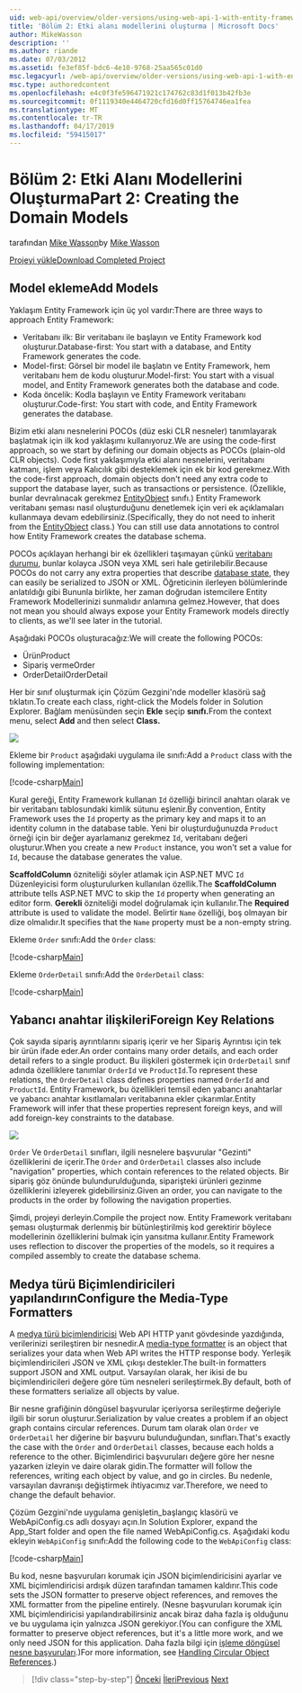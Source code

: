 ```yaml
---
uid: web-api/overview/older-versions/using-web-api-1-with-entity-framework-5/using-web-api-with-entity-framework-part-2
title: 'Bölüm 2: Etki alanı modellerini oluşturma | Microsoft Docs'
author: MikeWasson
description: ''
ms.author: riande
ms.date: 07/03/2012
ms.assetid: fe3ef85f-bdc6-4e10-9768-25aa565c01d0
msc.legacyurl: /web-api/overview/older-versions/using-web-api-1-with-entity-framework-5/using-web-api-with-entity-framework-part-2
msc.type: authoredcontent
ms.openlocfilehash: e4c0f3fe596471921c174762c83d1f013b42fb3e
ms.sourcegitcommit: 0f1119340e4464720cfd16d0ff15764746ea1fea
ms.translationtype: MT
ms.contentlocale: tr-TR
ms.lasthandoff: 04/17/2019
ms.locfileid: "59415017"
---
```

# <a name="part-2-creating-the-domain-models"></a><span data-ttu-id="032b0-102">Bölüm 2: Etki Alanı Modellerini Oluşturma</span><span class="sxs-lookup"><span data-stu-id="032b0-102">Part 2: Creating the Domain Models</span></span>

<span data-ttu-id="032b0-103">tarafından [Mike Wasson](https://github.com/MikeWasson)</span><span class="sxs-lookup"><span data-stu-id="032b0-103">by [Mike Wasson](https://github.com/MikeWasson)</span></span>

[<span data-ttu-id="032b0-104">Projeyi yükle</span><span class="sxs-lookup"><span data-stu-id="032b0-104">Download Completed Project</span></span>](http://code.msdn.microsoft.com/ASP-NET-Web-API-with-afa30545)

## <a name="add-models"></a><span data-ttu-id="032b0-105">Model ekleme</span><span class="sxs-lookup"><span data-stu-id="032b0-105">Add Models</span></span>

<span data-ttu-id="032b0-106">Yaklaşım Entity Framework için üç yol vardır:</span><span class="sxs-lookup"><span data-stu-id="032b0-106">There are three ways to approach Entity Framework:</span></span>

- <span data-ttu-id="032b0-107">Veritabanı ilk: Bir veritabanı ile başlayın ve Entity Framework kod oluşturur.</span><span class="sxs-lookup"><span data-stu-id="032b0-107">Database-first: You start with a database, and Entity Framework generates the code.</span></span>
- <span data-ttu-id="032b0-108">Model-first: Görsel bir model ile başlatın ve Entity Framework, hem veritabanı hem de kodu oluşturur.</span><span class="sxs-lookup"><span data-stu-id="032b0-108">Model-first: You start with a visual model, and Entity Framework generates both the database and code.</span></span>
- <span data-ttu-id="032b0-109">Koda öncelik: Kodla başlayın ve Entity Framework veritabanı oluşturur.</span><span class="sxs-lookup"><span data-stu-id="032b0-109">Code-first: You start with code, and Entity Framework generates the database.</span></span>

<span data-ttu-id="032b0-110">Bizim etki alanı nesnelerini POCOs (düz eski CLR nesneler) tanımlayarak başlatmak için ilk kod yaklaşımı kullanıyoruz.</span><span class="sxs-lookup"><span data-stu-id="032b0-110">We are using the code-first approach, so we start by defining our domain objects as POCOs (plain-old CLR objects).</span></span> <span data-ttu-id="032b0-111">Code first yaklaşımıyla etki alanı nesnelerini, veritabanı katmanı, işlem veya Kalıcılık gibi desteklemek için ek bir kod gerekmez.</span><span class="sxs-lookup"><span data-stu-id="032b0-111">With the code-first approach, domain objects don't need any extra code to support the database layer, such as transactions or persistence.</span></span> <span data-ttu-id="032b0-112">(Özellikle, bunlar devralınacak gerekmez [EntityObject](https://msdn.microsoft.com/library/system.data.objects.dataclasses.entityobject.aspx) sınıfı.) Entity Framework veritabanı şeması nasıl oluşturduğunu denetlemek için veri ek açıklamaları kullanmaya devam edebilirsiniz.</span><span class="sxs-lookup"><span data-stu-id="032b0-112">(Specifically, they do not need to inherit from the [EntityObject](https://msdn.microsoft.com/library/system.data.objects.dataclasses.entityobject.aspx) class.) You can still use data annotations to control how Entity Framework creates the database schema.</span></span>

<span data-ttu-id="032b0-113">POCOs açıklayan herhangi bir ek özellikleri taşımayan çünkü [veritabanı durumu](https://msdn.microsoft.com/library/system.data.entitystate.aspx), bunlar kolayca JSON veya XML seri hale getirilebilir.</span><span class="sxs-lookup"><span data-stu-id="032b0-113">Because POCOs do not carry any extra properties that describe [database state](https://msdn.microsoft.com/library/system.data.entitystate.aspx), they can easily be serialized to JSON or XML.</span></span> <span data-ttu-id="032b0-114">Öğreticinin ilerleyen bölümlerinde anlatıldığı gibi Bununla birlikte, her zaman doğrudan istemcilere Entity Framework Modellerinizi sunmalıdır anlamına gelmez.</span><span class="sxs-lookup"><span data-stu-id="032b0-114">However, that does not mean you should always expose your Entity Framework models directly to clients, as we'll see later in the tutorial.</span></span>

<span data-ttu-id="032b0-115">Aşağıdaki POCOs oluşturacağız:</span><span class="sxs-lookup"><span data-stu-id="032b0-115">We will create the following POCOs:</span></span>

- <span data-ttu-id="032b0-116">Ürün</span><span class="sxs-lookup"><span data-stu-id="032b0-116">Product</span></span>
- <span data-ttu-id="032b0-117">Sipariş verme</span><span class="sxs-lookup"><span data-stu-id="032b0-117">Order</span></span>
- <span data-ttu-id="032b0-118">OrderDetail</span><span class="sxs-lookup"><span data-stu-id="032b0-118">OrderDetail</span></span>

<span data-ttu-id="032b0-119">Her bir sınıf oluşturmak için Çözüm Gezgini'nde modeller klasörü sağ tıklatın.</span><span class="sxs-lookup"><span data-stu-id="032b0-119">To create each class, right-click the Models folder in Solution Explorer.</span></span> <span data-ttu-id="032b0-120">Bağlam menüsünden seçin **Ekle** seçip **sınıfı.**</span><span class="sxs-lookup"><span data-stu-id="032b0-120">From the context menu, select **Add** and then select **Class.**</span></span>

![](using-web-api-with-entity-framework-part-2/_static/image1.png)

<span data-ttu-id="032b0-121">Ekleme bir `Product` aşağıdaki uygulama ile sınıfı:</span><span class="sxs-lookup"><span data-stu-id="032b0-121">Add a `Product` class with the following implementation:</span></span>

[!code-csharp[Main](using-web-api-with-entity-framework-part-2/samples/sample1.cs)]

<span data-ttu-id="032b0-122">Kural gereği, Entity Framework kullanan `Id` özelliği birincil anahtarı olarak ve bir veritabanı tablosundaki kimlik sütunu eşlenir.</span><span class="sxs-lookup"><span data-stu-id="032b0-122">By convention, Entity Framework uses the `Id` property as the primary key and maps it to an identity column in the database table.</span></span> <span data-ttu-id="032b0-123">Yeni bir oluşturduğunuzda `Product` örneği için bir değer ayarlamanız gerekmez `Id`, veritabanı değeri oluşturur.</span><span class="sxs-lookup"><span data-stu-id="032b0-123">When you create a new `Product` instance, you won't set a value for `Id`, because the database generates the value.</span></span>

<span data-ttu-id="032b0-124">**ScaffoldColumn** özniteliği söyler atlamak için ASP.NET MVC `Id` Düzenleyicisi form oluşturulurken kullanılan özellik.</span><span class="sxs-lookup"><span data-stu-id="032b0-124">The **ScaffoldColumn** attribute tells ASP.NET MVC to skip the `Id` property when generating an editor form.</span></span> <span data-ttu-id="032b0-125">**Gerekli** özniteliği model doğrulamak için kullanılır.</span><span class="sxs-lookup"><span data-stu-id="032b0-125">The **Required** attribute is used to validate the model.</span></span> <span data-ttu-id="032b0-126">Belirtir `Name` özelliği, boş olmayan bir dize olmalıdır.</span><span class="sxs-lookup"><span data-stu-id="032b0-126">It specifies that the `Name` property must be a non-empty string.</span></span>

<span data-ttu-id="032b0-127">Ekleme `Order` sınıfı:</span><span class="sxs-lookup"><span data-stu-id="032b0-127">Add the `Order` class:</span></span>

[!code-csharp[Main](using-web-api-with-entity-framework-part-2/samples/sample2.cs)]

<span data-ttu-id="032b0-128">Ekleme `OrderDetail` sınıfı:</span><span class="sxs-lookup"><span data-stu-id="032b0-128">Add the `OrderDetail` class:</span></span>

[!code-csharp[Main](using-web-api-with-entity-framework-part-2/samples/sample3.cs)]

## <a name="foreign-key-relations"></a><span data-ttu-id="032b0-129">Yabancı anahtar ilişkileri</span><span class="sxs-lookup"><span data-stu-id="032b0-129">Foreign Key Relations</span></span>

<span data-ttu-id="032b0-130">Çok sayıda sipariş ayrıntılarını sipariş içerir ve her Sipariş Ayrıntısı için tek bir ürün ifade eder.</span><span class="sxs-lookup"><span data-stu-id="032b0-130">An order contains many order details, and each order detail refers to a single product.</span></span> <span data-ttu-id="032b0-131">Bu ilişkileri göstermek için `OrderDetail` sınıf adında özelliklere tanımlar `OrderId` ve `ProductId`.</span><span class="sxs-lookup"><span data-stu-id="032b0-131">To represent these relations, the `OrderDetail` class defines properties named `OrderId` and `ProductId`.</span></span> <span data-ttu-id="032b0-132">Entity Framework, bu özellikleri temsil eden yabancı anahtarlar ve yabancı anahtar kısıtlamaları veritabanına ekler çıkarımlar.</span><span class="sxs-lookup"><span data-stu-id="032b0-132">Entity Framework will infer that these properties represent foreign keys, and will add foreign-key constraints to the database.</span></span>

![](using-web-api-with-entity-framework-part-2/_static/image2.png)

<span data-ttu-id="032b0-133">`Order` Ve `OrderDetail` sınıfları, ilgili nesnelere başvurular "Gezinti" özelliklerini de içerir.</span><span class="sxs-lookup"><span data-stu-id="032b0-133">The `Order` and `OrderDetail` classes also include "navigation" properties, which contain references to the related objects.</span></span> <span data-ttu-id="032b0-134">Bir sipariş göz önünde bulundurulduğunda, siparişteki ürünleri gezinme özelliklerini izleyerek gidebilirsiniz.</span><span class="sxs-lookup"><span data-stu-id="032b0-134">Given an order, you can navigate to the products in the order by following the navigation properties.</span></span>

<span data-ttu-id="032b0-135">Şimdi, projeyi derleyin.</span><span class="sxs-lookup"><span data-stu-id="032b0-135">Compile the project now.</span></span> <span data-ttu-id="032b0-136">Entity Framework veritabanı şeması oluşturmak derlenmiş bir bütünleştirilmiş kod gerektirir böylece modellerinin özelliklerini bulmak için yansıtma kullanır.</span><span class="sxs-lookup"><span data-stu-id="032b0-136">Entity Framework uses reflection to discover the properties of the models, so it requires a compiled assembly to create the database schema.</span></span>

## <a name="configure-the-media-type-formatters"></a><span data-ttu-id="032b0-137">Medya türü Biçimlendiricileri yapılandırın</span><span class="sxs-lookup"><span data-stu-id="032b0-137">Configure the Media-Type Formatters</span></span>

<span data-ttu-id="032b0-138">A [medya türü biçimlendiricisi](../../formats-and-model-binding/media-formatters.md) Web API HTTP yanıt gövdesinde yazdığında, verilerinizi serileştiren bir nesnedir.</span><span class="sxs-lookup"><span data-stu-id="032b0-138">A [media-type formatter](../../formats-and-model-binding/media-formatters.md) is an object that serializes your data when Web API writes the HTTP response body.</span></span> <span data-ttu-id="032b0-139">Yerleşik biçimlendiricileri JSON ve XML çıkışı destekler.</span><span class="sxs-lookup"><span data-stu-id="032b0-139">The built-in formatters support JSON and XML output.</span></span> <span data-ttu-id="032b0-140">Varsayılan olarak, her ikisi de bu biçimlendiricileri değere göre tüm nesneleri serileştirmek.</span><span class="sxs-lookup"><span data-stu-id="032b0-140">By default, both of these formatters serialize all objects by value.</span></span>

<span data-ttu-id="032b0-141">Bir nesne grafiğinin döngüsel başvurular içeriyorsa serileştirme değeriyle ilgili bir sorun oluşturur.</span><span class="sxs-lookup"><span data-stu-id="032b0-141">Serialization by value creates a problem if an object graph contains circular references.</span></span> <span data-ttu-id="032b0-142">Durum tam olarak olan `Order` ve `OrderDetail` her diğerine bir başvuru bulunduğundan, sınıfları.</span><span class="sxs-lookup"><span data-stu-id="032b0-142">That's exactly the case with the `Order` and `OrderDetail` classes, because each holds a reference to the other.</span></span> <span data-ttu-id="032b0-143">Biçimlendirici başvuruları değere göre her nesne yazarken izleyin ve daire olarak gidin.</span><span class="sxs-lookup"><span data-stu-id="032b0-143">The formatter will follow the references, writing each object by value, and go in circles.</span></span> <span data-ttu-id="032b0-144">Bu nedenle, varsayılan davranışı değiştirmek ihtiyacımız var.</span><span class="sxs-lookup"><span data-stu-id="032b0-144">Therefore, we need to change the default behavior.</span></span>

<span data-ttu-id="032b0-145">Çözüm Gezgini'nde uygulama genişletin\_başlangıç klasörü ve WebApiConfig.cs adlı dosyayı açın.</span><span class="sxs-lookup"><span data-stu-id="032b0-145">In Solution Explorer, expand the App\_Start folder and open the file named WebApiConfig.cs.</span></span> <span data-ttu-id="032b0-146">Aşağıdaki kodu ekleyin `WebApiConfig` sınıfı:</span><span class="sxs-lookup"><span data-stu-id="032b0-146">Add the following code to the `WebApiConfig` class:</span></span>

[!code-csharp[Main](using-web-api-with-entity-framework-part-2/samples/sample4.cs?highlight=11)]

<span data-ttu-id="032b0-147">Bu kod, nesne başvuruları korumak için JSON biçimlendiricisini ayarlar ve XML biçimlendiricisi ardışık düzen tarafından tamamen kaldırır.</span><span class="sxs-lookup"><span data-stu-id="032b0-147">This code sets the JSON formatter to preserve object references, and removes the XML formatter from the pipeline entirely.</span></span> <span data-ttu-id="032b0-148">(Nesne başvuruları korumak için XML biçimlendiricisi yapılandırabilirsiniz ancak biraz daha fazla iş olduğunu ve bu uygulama için yalnızca JSON gerekiyor.</span><span class="sxs-lookup"><span data-stu-id="032b0-148">(You can configure the XML formatter to preserve object references, but it's a little more work, and we only need JSON for this application.</span></span> <span data-ttu-id="032b0-149">Daha fazla bilgi için [işleme döngüsel nesne başvuruları](../../formats-and-model-binding/json-and-xml-serialization.md#handling_circular_object_references).)</span><span class="sxs-lookup"><span data-stu-id="032b0-149">For more information, see [Handling Circular Object References](../../formats-and-model-binding/json-and-xml-serialization.md#handling_circular_object_references).)</span></span>

> [!div class="step-by-step"]
> <span data-ttu-id="032b0-150">[Önceki](using-web-api-with-entity-framework-part-1.md)
> [İleri](using-web-api-with-entity-framework-part-3.md)</span><span class="sxs-lookup"><span data-stu-id="032b0-150">[Previous](using-web-api-with-entity-framework-part-1.md)
[Next](using-web-api-with-entity-framework-part-3.md)</span></span>
